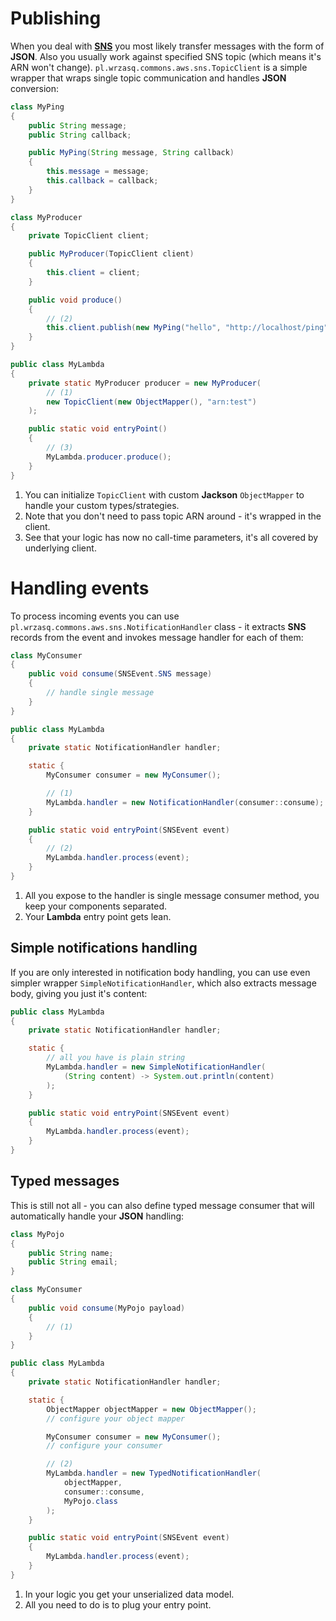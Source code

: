 <!---
# This file is part of the pl.wrzasq.commons.
#
# @license http://mit-license.org/ The MIT license
# @copyright 2017 - 2019 © by Rafał Wrzeszcz - Wrzasq.pl.
-->

# Publishing

When you deal with [**SNS**](https://aws.amazon.com/sns/) you most likely transfer messages with the form of **JSON**. Also you usually work against specified SNS topic (which means it's ARN won't change). `pl.wrzasq.commons.aws.sns.TopicClient` is a simple wrapper that wraps single topic communication and handles **JSON** conversion:

```java
class MyPing
{
    public String message;
    public String callback;

    public MyPing(String message, String callback)
    {
        this.message = message;
        this.callback = callback;
    }
}

class MyProducer
{
    private TopicClient client;

    public MyProducer(TopicClient client)
    {
        this.client = client;
    }

    public void produce()
    {
        // (2)
        this.client.publish(new MyPing("hello", "http://localhost/ping"));
    }
}

public class MyLambda
{
    private static MyProducer producer = new MyProducer(
        // (1)
        new TopicClient(new ObjectMapper(), "arn:test")
    );

    public static void entryPoint()
    {
        // (3)
        MyLambda.producer.produce();
    }
}
```

1.  You can initialize `TopicClient` with custom **Jackson** `ObjectMapper` to handle your custom types/strategies.
1.  Note that you don't need to pass topic ARN around - it's wrapped in the client.
1.  See that your logic has now no call-time parameters, it's all covered by underlying client.

# Handling events

To process incoming events you can use `pl.wrzasq.commons.aws.sns.NotificationHandler` class - it extracts **SNS** records from the event and invokes message handler for each of them:

```java
class MyConsumer
{
    public void consume(SNSEvent.SNS message)
    {
        // handle single message
    }
}

public class MyLambda
{
    private static NotificationHandler handler;

    static {
        MyConsumer consumer = new MyConsumer();

        // (1)
        MyLambda.handler = new NotificationHandler(consumer::consume);
    }

    public static void entryPoint(SNSEvent event)
    {
        // (2)
        MyLambda.handler.process(event);
    }
}
```

1.  All you expose to the handler is single message consumer method, you keep your components separated.
1.  Your **Lambda** entry point gets lean.

## Simple notifications handling

If you are only interested in notification body handling, you can use even simpler wrapper `SimpleNotificationHandler`, which also extracts message body, giving you just it's content:

```java
public class MyLambda
{
    private static NotificationHandler handler;

    static {
        // all you have is plain string
        MyLambda.handler = new SimpleNotificationHandler(
            (String content) -> System.out.println(content)
        );
    }

    public static void entryPoint(SNSEvent event)
    {
        MyLambda.handler.process(event);
    }
}
```

## Typed messages

This is still not all - you can also define typed message consumer that will automatically handle your **JSON** handling:

```java
class MyPojo
{
    public String name;
    public String email;
}

class MyConsumer
{
    public void consume(MyPojo payload)
    {
        // (1)
    }
}

public class MyLambda
{
    private static NotificationHandler handler;

    static {
        ObjectMapper objectMapper = new ObjectMapper();
        // configure your object mapper

        MyConsumer consumer = new MyConsumer();
        // configure your consumer

        // (2)
        MyLambda.handler = new TypedNotificationHandler(
            objectMapper,
            consumer::consume,
            MyPojo.class
        );
    }

    public static void entryPoint(SNSEvent event)
    {
        MyLambda.handler.process(event);
    }
}
```

1.  In your logic you get your unserialized data model.
1.  All you need to do is to plug your entry point.
